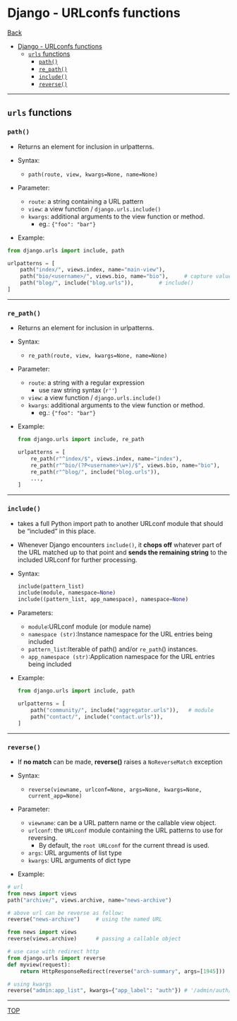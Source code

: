 # Django - URLconfs functions

[Back](../index.md)

- [Django - URLconfs functions](#django---urlconfs-functions)
  - [`urls` functions](#urls-functions)
    - [`path()`](#path)
    - [`re_path()`](#re_path)
    - [`include()`](#include)
    - [`reverse()`](#reverse)

---

## `urls` functions

### `path()`

- Returns an element for inclusion in urlpatterns.

- Syntax:

  - `path(route, view, kwargs=None, name=None)`

- Parameter:

  - `route`: a string containing a URL pattern
  - `view`: a view function / `django.urls.include()`
  - `kwargs`: additional arguments to the view function or method.
    - eg.: `{"foo": "bar"}`

- Example:

```py
from django.urls import include, path

urlpatterns = [
    path("index/", views.index, name="main-view"),
    path("bio/<username>/", views.bio, name="bio"),     # capture value passed to view
    path("blog/", include("blog.urls")),        # include()
]
```

---

### `re_path()`

- Returns an element for inclusion in urlpatterns.

- Syntax:

  - `re_path(route, view, kwargs=None, name=None)`

- Parameter:

  - `route`: a string with a regular expression
    - use raw string syntax (`r''`)
  - `view`: a view function / `django.urls.include()`
  - `kwargs`: additional arguments to the view function or method.
    - eg.: `{"foo": "bar"}`

- Example:

  ```py
  from django.urls import include, re_path

  urlpatterns = [
      re_path(r"^index/$", views.index, name="index"),
      re_path(r"^bio/(?P<username>\w+)/$", views.bio, name="bio"),
      re_path(r"^blog/", include("blog.urls")),
      ...,
  ]
  ```

---

### `include()`

- takes a full Python import path to another URLconf module that should be “included” in this place.

- Whenever Django encounters `include()`, it **chops off** whatever part of the URL matched up to that point and **sends the remaining string** to the included URLconf for further processing.

- Syntax:

  ```py
  include(pattern_list)
  include(module, namespace=None)
  include((pattern_list, app_namespace), namespace=None)
  ```

- Parameters:

  - `module`:URLconf module (or module name)
  - `namespace (str)`:Instance namespace for the URL entries being included
  - `pattern_list`:Iterable of path() and/or `re_path`() instances.
  - `app_namespace (str)`:Application namespace for the URL entries being included

- Example:

  ```py
  from django.urls import include, path

  urlpatterns = [
      path("community/", include("aggregator.urls")),   # module
      path("contact/", include("contact.urls")),
  ]
  ```

---

### `reverse()`

- If **no match** can be made, **reverse()** raises a `NoReverseMatch` exception

- Syntax:

  - `reverse(viewname, urlconf=None, args=None, kwargs=None, current_app=None)`

- Parameter:

  - `viewname`: can be a URL pattern name or the callable view object.
  - `urlconf`: the `URLconf` module containing the URL patterns to use for reversing.
    - By default, the `root URLconf` for the current thread is used.
  - `args`: URL arguments of list type
  - `kwargs`: URL arguments of dict type

- Example:

```py
# url
from news import views
path("archive/", views.archive, name="news-archive")

# above url can be reverse as follow:
reverse("news-archive")     # using the named URL

from news import views
reverse(views.archive)      # passing a callable object

# use case with redirect http
from django.urls import reverse
def myview(request):
    return HttpResponseRedirect(reverse("arch-summary", args=[1945]))   # using args to pass value

# using kwargs
reverse("admin:app_list", kwargs={"app_label": "auth"}) # '/admin/auth/'

```

---

[TOP](#django---djangourls)
